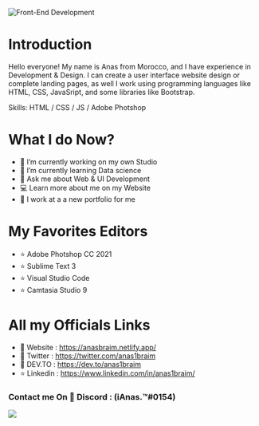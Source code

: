 
![Front-End Development ](https://pbs.twimg.com/profile_banners/1372180056739561478/1646825391/600x200)

# Introduction 
Hello everyone! My name is Anas from Morocco, and I have experience in Development & Design. I can create a user interface website design or complete landing pages, as well I work using programming languages like HTML, CSS, JavaSript, and some libraries like Bootstrap. 

Skills: HTML / CSS / JS / Adobe Photshop 

# What I do Now?
- 🔭 I’m currently working on my own Studio 
- 🌱 I’m currently learning Data science 
- 💬 Ask me about Web & UI Development 
- 💻 Learn more about me on my Website 
- 🔨 I work at a a new portfolio for me

# My Favorites Editors
- ⭐ Adobe Photshop CC 2021
- ⭐ Sublime Text 3
- ⭐ Visual Studio Code 
- ⭐ Camtasia Studio 9

# All my Officials Links 
* 🚀 Website  : https://anasbraim.netlify.app/
* 📨 Twitter  : https://twitter.com/anas1braim
* 👑 DEV.TO   : https://dev.to/anas1braim
* ⭐ Linkedin : https://www.linkedin.com/in/anas1braim/

### Contact me On 📨 Discord : (iAnas.™#0154)

![](https://komarev.com/ghpvc/?username=Rabios&color=blueviolet)

